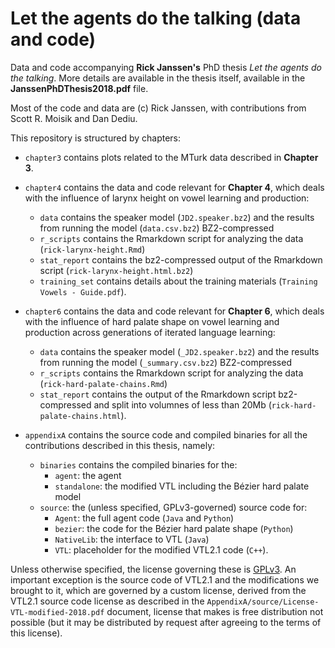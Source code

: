 # Let the agents do the talking (data and code)

Data and code accompanying **Rick Janssen's** PhD thesis *Let the agents do the talking*.
More details are available in the thesis itself, available in the **JanssenPhDThesis2018.pdf** file.

Most of the code and data are (c) Rick Janssen, with contributions from Scott R. Moisik and Dan Dediu.

This repository is structured by chapters:

  - `chapter3` contains plots related to the MTurk data described in **Chapter 3**.

  - `chapter4` contains the data and code relevant for **Chapter 4**, which deals with the influence of larynx height on vowel learning and production:
    + `data` contains the speaker model (`JD2.speaker.bz2`) and the results from running the model (`data.csv.bz2`) BZ2-compressed
    + `r_scripts` contains the Rmarkdown script for analyzing the data (`rick-larynx-height.Rmd`)
    + `stat_report` contains the bz2-compressed output of the Rmarkdown script (`rick-larynx-height.html.bz2`)
    + `training_set` contains details about the training materials (`Training Vowels - Guide.pdf`).

  - `chapter6` contains the data and code relevant for **Chapter 6**, which deals with the influence of hard palate shape on vowel learning and production across generations of iterated language learning:
    + `data` contains the speaker model (`_JD2.speaker.bz2`) and the results from running the model (`_summary.csv.bz2`) BZ2-compressed
    + `r_scripts` contains the Rmarkdown script for analyzing the data (`rick-hard-palate-chains.Rmd`)
    + `stat_report` contains the output of the Rmarkdown script bz2-compressed and split into volumnes of less than 20Mb (`rick-hard-palate-chains.html`).
    
  - `appendixA` contains the source code and compiled binaries for all the contributions described in this thesis, namely:
    + `binaries` contains the compiled binaries for the:
      + `agent`: the agent
      + `standalone`: the modified VTL including the Bézier hard palate model
    + `source`: the (unless specified, GPLv3-governed) source code for:
      + `Agent`: the full agent code (`Java` and `Python`)
      + `bezier`: the code for the Bézier hard palate shape (`Python`)
      + `NativeLib`: the interface to VTL (`Java`)
      + `VTL`: placeholder for the modified VTL2.1 code (`C++`).


Unless otherwise specified, the license governing these is [GPLv3](https://www.gnu.org/licenses/gpl-3.0.txt).
An important exception is the source code of VTL2.1 and the modifications we brought to it, which are governed by a custom license, derived from the VTL2.1 source code license as described in the `AppendixA/source/License-VTL-modified-2018.pdf` document, license that makes is free distribution not possible (but it may be distributed by request after agreeing to the terms of this license).

